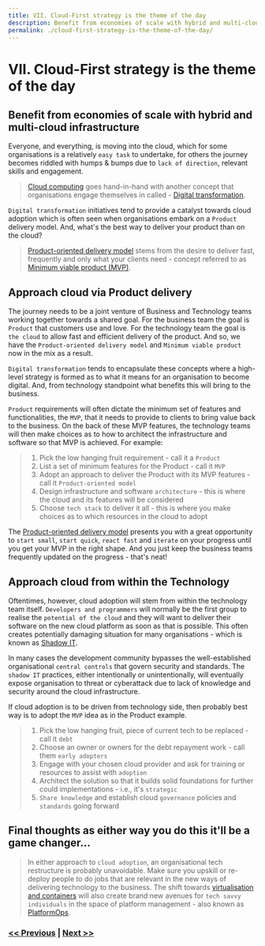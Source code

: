 ```yaml
---
title: VII. Cloud-First strategy is the theme of the day
description: Benefit from economies of scale with hybrid and multi-cloud infrastructure
permalink: ./cloud-first-strategy-is-the-theme-of-the-day/
---
```


# VII. Cloud-First strategy is the theme of the day

## Benefit from economies of scale with hybrid and multi-cloud infrastructure

Everyone, and everything, is moving into the cloud, which for some organisations is a relatively `easy task` to undertake, for others the journey becomes riddled with humps & bumps due to `lack of direction`, relevant skills and engagement.

> [Cloud computing](https://en.wikipedia.org/wiki/Cloud_computing) goes hand-in-hand with another concept that organisations engage themselves in called - [Digital transformation](https://en.wikipedia.org/wiki/Digital_transformation).

`Digital transformation` initiatives tend to provide a catalyst towards cloud adoption which is often seen when organisations embark on a `Product` delivery model. And, what's the best way to deliver your product than on the cloud?

> [Product-oriented delivery model](embrace-product-oriented-delivery-model.md) stems from the desire to deliver fast, frequently and only what your clients need - concept referred to as [Minimum viable product (MVP)](https://en.wikipedia.org/wiki/Minimum_viable_product).

## Approach cloud via Product delivery

The journey needs to be a joint venture of Business and Technology teams working together towards a shared goal. For the business team the goal is `Product` that customers use and love. For the technology team the goal is `the cloud` to allow fast and efficient delivery of the product. And so, we have the `Product-oriented delivery model` and `Minimum viable product` now in the mix as a result.

`Digital transformation` tends to encapsulate these concepts where a high-level strategy is formed as to what it means for an organisation to become digital. And, from technology standpoint what benefits this will bring to the business.

`Product` requirements will often dictate the minimum set of features and functionalities, the `MVP`, that it needs to provide to clients to bring value back to the business. On the back of these MVP features, the technology teams will then make choices as to how to architect the infrastructure and software so that MVP is achieved. For example:

> 1. Pick the low hanging fruit requirement - call it a `Product`
> 2. List a set of minimum features for the Product - call it `MVP`
> 3. Adopt an approach to deliver the Product with its MVP features - call it `Product-oriented model`
> 4. Design infrastructure and software `architecture` - this is where the cloud and its features will be considered
> 5. Choose `tech stack` to deliver it all - this is where you make choices as to which resources in the cloud to adopt

The [Product-oriented delivery model](embrace-product-oriented-delivery-model.md) presents you with a great opportunity to `start small`, `start quick`, `react fast` and `iterate` on your progress until you get your MVP in the right shape. And you just keep the business teams frequently updated on the progress - that's neat! 

## Approach cloud from within the Technology

Oftentimes, however, cloud adoption will stem from within the technology team itself. `Developers and programmers` will normally be the first group to realise the `potential of the cloud` and they will want to deliver their software on the new cloud platform as soon as that is possible. This often creates potentially damaging situation for many organisations - which is known as [Shadow IT](https://en.wikipedia.org/wiki/Shadow_IT).

In many cases the development community bypasses the well-established organisational `central controls` that govern security and standards. The `shadow IT` practices, either intentionally or unintentionally, will eventually expose organisation to threat or cyberattack due to lack of knowledge and security around the cloud infrastructure.

If cloud adoption is to be driven from technology side, then probably best way is to adopt the `MVP` idea as in the Product example.

> 1. Pick the low hanging fruit, piece of current tech to be replaced - call it `debt`
> 2. Choose an owner or owners for the debt repayment work - call them `early adopters`
> 3. Engage with your chosen cloud provider and ask for training or resources to assist with `adoption`
> 4. Architect the solution so that it builds solid foundations for further could implementations - i.e., it's `strategic`
> 5. `Share knowledge` and establish cloud `governance` policies and `standards` going forward

## Final thoughts as either way you do this it'll be a game changer...

> In either approach to `cloud adoption`, an organisational tech restructure is probably unavoidable. Make sure you upskill or re-deploy people to do jobs that are relevant in the new ways of delivering technology to the business. The shift towards [virtualisation and containers](docker-kubernetes-and-helm.md) will also create brand new avenues for `tech savvy individuals` in the space of platform management - also known as [PlatformOps](consider-platformops-for-delivering-software.md).

### [<< Previous](invest-efforts-into-logging-and-monitoring.md) | [Next >>](design-container-ready-development.md)